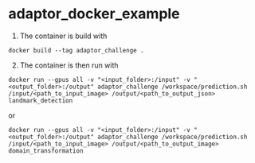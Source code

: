 # adaptor_docker_example

1. The container is build with

```
docker build --tag adaptor_challenge .
```

2. The container is then run with

```
docker run --gpus all -v "<input_folder>:/input" -v "<output_folder>:/output" adaptor_challenge /workspace/prediction.sh /input/<path_to_input_image> /output/<path_to_output_json> landmark_detection
```  

or

```
docker run --gpus all -v "<input_folder>:/input" -v "<output_folder>:/output" adaptor_challenge /workspace/prediction.sh /input/<path_to_input_image> /output/<path_to_output_image> domain_transformation
```  